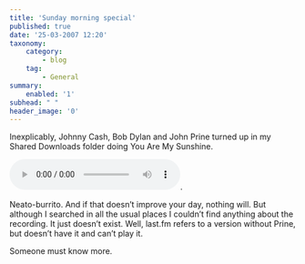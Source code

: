 ```yaml
---
title: 'Sunday morning special'
published: true
date: '25-03-2007 12:20'
taxonomy:
    category:
        - blog
    tag:
        - General
summary:
    enabled: '1'
subhead: " "
header_image: '0'
---
```


Inexplicably, Johnny Cash, Bob Dylan and John Prine turned up in my Shared Downloads folder doing You Are My Sunshine.

![Here is the audio](john-prine-johny-cash-bob-dylan-you-are-my-sunshine.mp3).

Neato-burrito. And if that doesn’t improve your day, nothing will. But although I searched in all the usual places I couldn’t find anything about the recording. It just doesn’t exist. Well, last.fm refers to a version without Prine, but doesn’t have it and can’t play it.

Someone must know more.
